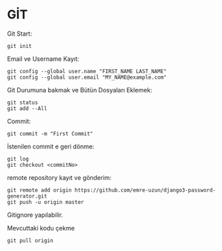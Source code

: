 # GİT

Git Start:

```
git init
```

Email ve Username Kayıt:

```
git config --global user.name "FIRST_NAME LAST_NAME"
git config --global user.email "MY_NAME@example.com"
```

Git Durumuna bakmak ve Bütün Dosyaları Eklemek:

```
git status
git add --All
```

Commit:

```
git commit -m "First Commit"
```

İstenilen commit e geri dönme:

```
git log
git checkout <commitNo>
```

remote repository kayıt ve gönderim:

```
git remote add origin https://github.com/emre-uzun/django3-password-generator.git
git push -u origin master
```

Gitignore yapılabilir.

Mevcuttaki kodu çekme
```
git pull origin
```

